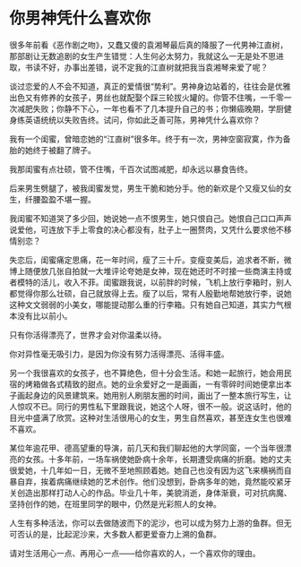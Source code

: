 # 你男神凭什么喜欢你

很多年前看《恶作剧之吻》，又蠢又傻的袁湘琴最后真的降服了一代男神江直树，那部剧让无数追剧的女生产生错觉：人生何必太努力，我就这么一无是处不思进取，书读不好，办事出差错，说不定我的江直树就把我当袁湘琴来爱了呢？ 

谈过恋爱的人不会不知道，真正的爱情很“势利”。男神身边站着的，往往会是优雅出色又有修养的女孩子，男丝也就配娶个踩三轮拔火罐的。你管不住嘴，一千零一次减肥失败；你静不下心，一年也看不了几本提升自己的书；你懒癌晚期，学厨健身练英语统统以失败告终。试问，你如此乏善可陈，男神凭什么喜欢你？ 

我有一个闺蜜，曾暗恋她的“江直树”很多年。终于有一次，男神空窗寂寞，作为备胎的她终于被翻了牌子。 

我那闺蜜有点壮硕，管不住嘴，千百次试图减肥，却永远以暴食告终。 

后来男生劈腿了，被我闺蜜发觉，男生干脆和她分手。他的新欢是个又瘦又仙的女生，纤腰盈盈不堪一握。 

我闺蜜不知道哭了多少回，她说她一点不恨男生，她只恨自己。她恨自己口口声声说爱他，可连放下手上零食的决心都没有，肚子上一圈赘肉，又凭什么要求他不移情别恋？ 

失恋后，闺蜜痛定思痛，花一年时间，瘦了三十斤。变瘦变美后，追求者不断，微博上随便放几张自拍就一大堆评论夸她是女神，现在她还时不时接一些商演主持或者模特的活儿，收入不菲。闺蜜跟我说，以前胖的时候，飞机上放行李箱时，别人都觉得你那么壮硕，自己就放得上去。瘦了以后，常有人殷勤地帮她放行李，说她这种文文弱弱的小美女，哪能提动那么重的行李箱。只有她自己知道，其实力气根本没有比以前小。 

只有你活得漂亮了，世界才会对你温柔以待。 

你对异性毫无吸引力，是因为你没有努力活得漂亮、活得丰盛。 

另一个我很喜欢的女孩子，也不算绝色，但十分会生活。和她一起旅行，她会用民宿的烤箱做各式精致的甜点。她的业余爱好之一是画画，一有零碎时间她便拿出本子画起身边的风景建筑来。她用别人刷朋友圈的时间，画出了一整本旅行写生，让人惊叹不已。同行的男性私下里跟我说，她这个人呀，很不一般。说这话时，他的目光中盛满了欣赏。这种对生活很用心的女生，男生自然喜欢，甚至连女生也很难不喜欢。 

某位年逾花甲、德高望重的导演，前几天和我们聊起他的大学同窗，一个当年很漂亮的女孩。十多年前，一场车祸使她卧病十余年，长期遭受病痛的折磨。她的丈夫很爱她，十几年如一日，无微不至地照顾着她。她自己也没有因为这飞来横祸而自暴自弃，挨着病痛继续她的艺术创作。他们没想到，卧病多年的她，竟然能咬紧牙关创造出那样打动人心的作品。毕业几十年，美貌消逝，身体渐衰，可对抗病魔、坚持创作的她，在班里同学的眼中，仍然是光彩照人的女神。 

人生有多种活法，你可以去做随波而下的泥沙，也可以成为努力上游的鱼群。但无可否认的是，比起泥沙来，大多数人都更爱奋力上溯的鱼群。 

请对生活用心一点、再用心一点——给你喜欢的人，一个喜欢你的理由。